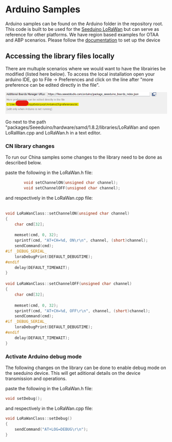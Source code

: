 # Arduino Samples

Arduino samples can be found on the Arduino folder in the repository root. This code is built to be used for the [Seeduino LoRaWan](https://wiki.seeedstudio.com/Seeeduino_LoRAWAN/) but can serve as reference for other platforms. We have region based examples for OTAA and ABP scenarios. Please follow the [documentation](https://wiki.seeedstudio.com/Seeed_Arduino_Boards/) to set up the device

## Accessing the library files locally

There are multuple scenarios where we would want to have the librairies be modified (listed here below). To access the local installation open your arduino IDE, go to File -> Preferences and click on the line after "more preference can be edited directly in the file".

![arduino files location](../images/arduinolibrarycustomsetup.png)

Go next to the path "packages/Seeeduino/hardware/samd/1.8.2/libraries/LoRaWan and open LoRaWan.cpp and LoRaWan.h in a text editor.


### CN library changes

To run our China samples some changes to the library need to be done as described below.

paste the following in the LoRaWan.h file:

``` C
        void setChannelON(unsigned char channel);
        void setChannelOFF(unsigned char channel);
```

and respectively in the LoRaWan.cpp file:

``` C

void LoRaWanClass::setChannelON(unsigned char channel)
{
    char cmd[32];

    memset(cmd, 0, 32);
    sprintf(cmd, "AT+CH=%d, ON\r\n", channel, (short)channel);
    sendCommand(cmd);
#if _DEBUG_SERIAL_
    loraDebugPrint(DEFAULT_DEBUGTIME);
#endif
    delay(DEFAULT_TIMEWAIT);
}

void LoRaWanClass::setChannelOFF(unsigned char channel)
{
    char cmd[32];

    memset(cmd, 0, 32);
    sprintf(cmd, "AT+CH=%d, OFF\r\n", channel, (short)channel);
    sendCommand(cmd);
#if _DEBUG_SERIAL_
    loraDebugPrint(DEFAULT_DEBUGTIME);
#endif
    delay(DEFAULT_TIMEWAIT);
}
```

### Activate Arduino debug mode

The following changes on the library can be done to enable debug mode on the seeduino device. This will get aditional details on the device transmission and operations.

paste the following in the LoRaWan.h file:

``` C
void setDebug();
```

and respectively in the LoRaWan.cpp file:

``` C
void LoRaWanClass::setDebug()
{
    sendCommand("AT+LOG=DEBUG\r\n");
}
```
